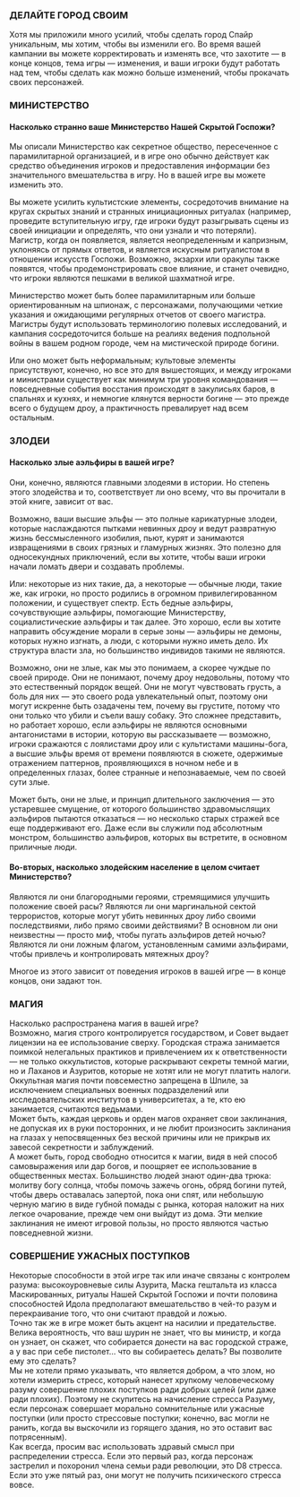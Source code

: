 ### ДЕЛАЙТЕ ГОРОД СВОИМ

Хотя мы приложили много усилий, чтобы сделать город Спайр уникальным, мы хотим, чтобы вы изменили его. Во время вашей кампании вы можете корректировать и изменять все, что захотите — в конце концов, тема игры — изменения, и ваши игроки будут работать над тем, чтобы сделать как можно больше изменений, чтобы прокачать своих персонажей.

### МИНИСТЕРСТВО

#### Насколько странно ваше Министерство Нашей Скрытой Госпожи?

Мы описали Министерство как секретное общество, пересеченное с парамилитарной организацией, и в игре оно обычно действует как средство объединения игроков и предоставления информации без значительного вмешательства в игру. Но в вашей игре вы можете изменить это.

Вы можете усилить культистские элементы, сосредоточив внимание на кругах скрытых знаний и странных инициационных ритуалах (например, проведите вступительную игру, где игроки будут разыгрывать сцены из своей инициации и определять, что они узнали и что потеряли). Магистр, когда он появляется, является неопределенным и капризным, уклоняясь от прямых ответов, и является искусным ритуалистом в отношении искусств Госпожи. Возможно, экзархи или оракулы также появятся, чтобы продемонстрировать свое влияние, и станет очевидно, что игроки являются пешками в великой шахматной игре.

Министерство может быть более парамилитарным или больше ориентированным на шпионаж, с персонажами, получающими четкие указания и ожидающими регулярных отчетов от своего магистра. Магистры будут использовать терминологию полевых исследований, и кампания сосредоточится больше на реалиях ведения подпольной войны в вашем родном городе, чем на мистической природе богини.

Или оно может быть неформальным; культовые элементы присутствуют, конечно, но все это для вышестоящих, и между игроками и министрами существует как минимум три уровня командования — повседневные события восстания происходят в закулисьях баров, в спальнях и кухнях, и немногие клянутся верности богине — это прежде всего о будущем дроу, а практичность превалирует над всем остальным.

### ЗЛОДЕИ

#### Насколько злые аэльфиры в вашей игре?

Они, конечно, являются главными злодеями в истории. Но степень этого злодейства и то, соответствует ли оно всему, что вы прочитали в этой книге, зависит от вас.

Возможно, ваши высшие эльфы — это полные карикатурные злодеи, которые наслаждаются пытками невинных дроу и ведут развратную жизнь бессмысленного изобилия, пьют, курят и занимаются извращениями в своих грязных и гламурных жизнях. Это полезно для односекундных приключений, если вы хотите, чтобы ваши игроки начали ломать двери и создавать проблемы.

Или: некоторые из них такие, да, а некоторые — обычные люди, такие же, как игроки, но просто родились в огромном привилегированном положении, и существует спектр. Есть бедные аэльфиры, сочувствующие аэльфиры, помогающие Министерству, социалистические аэльфиры и так далее. Это хорошо, если вы хотите направить обсуждение морали в серые зоны — аэльфиры не демоны, которых нужно изгнать, а люди, с которыми нужно иметь дело. Их структура власти зла, но большинство индивидов такими не являются.

Возможно, они не злые, как мы это понимаем, а скорее чуждые по своей природе. Они не понимают, почему дроу недовольны, потому что это естественный порядок вещей. Они не могут чувствовать грусть, а боль для них — это своего рода увлекательный опыт, поэтому они могут искренне быть озадачены тем, почему вы грустите, потому что они только что убили и съели вашу собаку. Это сложнее представить, но работает хорошо, если аэльфиры не являются основными антагонистами в истории, которую вы рассказываете — возможно, игроки сражаются с лоялистами дроу или с культистами машины-бога, а высшие эльфы время от времени появляются в сюжете, одержимые отражением паттернов, проявляющихся в ночном небе и в определенных глазах, более странные и непознаваемые, чем по своей сути злые.

Может быть, они не злые, и принцип длительного заключения — это устаревшее смущение, от которого большинство здравомыслящих аэльфиров пытаются отказаться — но несколько старых стражей все еще поддерживают его. Даже если вы служили под абсолютным монстром, большинство аэльфиров, которых вы встретите, в основном приличные люди.

#### Во-вторых, насколько злодейским население в целом считает Министерство? 
Являются ли они благородными героями, стремящимися улучшить положение своей расы? Являются ли они маргинальной сектой террористов, которые могут убить невинных дроу либо своими последствиями, либо прямо своими действиями? В основном ли они неизвестны — просто миф, чтобы пугать аэльфиров детей ночью? Являются ли они ложным флагом, установленным самими аэльфирами, чтобы привлечь и контролировать мятежных дроу?

Многое из этого зависит от поведения игроков в вашей игре — в конце концов, они задают тон.

### МАГИЯ

Насколько распространена магия в вашей игре?  
Возможно, магия строго контролируется государством, и Совет выдает лицензии на ее использование сверху. Городская стража занимается поимкой нелегальных практиков и привлечением их к ответственности — не только оккультистов, которые раскрывают секреты темной магии, но и Лаханов и Азуритов, которые не хотят или не могут платить налоги. Оккультная магия почти повсеместно запрещена в Шпиле, за исключением специальных военных подразделений или исследовательских институтов в университетах, а те, кто ею занимается, считаются ведьмами.  
Может быть, каждая церковь и орден магов охраняет свои заклинания, не допуская их в руки посторонних, и не любит произносить заклинания на глазах у непосвященных без веской причины или не прикрыв их завесой секретности и заблуждений.  
А может быть, город свободно относится к магии, видя в ней способ самовыражения или дар богов, и поощряет ее использование в общественных местах. Большинство людей знают один-два трюка: молитву богу солнца, чтобы помочь зажечь огонь, обряд богини путей, чтобы дверь оставалась запертой, пока они спят, или небольшую черную магию в виде губной помады с рынка, которая наложит на них легкое очарование, прежде чем они выйдут из дома. Эти мелкие заклинания не имеют игровой пользы, но просто являются частью повседневной жизни.

### СОВЕРШЕНИЕ УЖАСНЫХ ПОСТУПКОВ

Некоторые способности в этой игре так или иначе связаны с контролем разума: высокоуровневые силы Азурита, Маска гештальта из класса Маскированных, ритуалы Нашей Скрытой Госпожи и почти половина способностей Идола предполагают вмешательство в чей-то разум и перекраивание того, что они считают правдой и ложью.  
Точно так же в игре может быть акцент на насилии и предательстве. Велика вероятность, что ваш шурин не знает, что вы министр, и когда он узнает, он скажет, что собирается донести на вас городской страже, а у вас при себе пистолет… что вы собираетесь делать? Вы позволите ему это сделать?  
Мы не хотели прямо указывать, что является добром, а что злом, но хотели измерить стресс, который нанесет хрупкому человеческому разуму совершение плохих поступков ради добрых целей (или даже ради плохих). Поэтому не скупитесь на начисление стресса Разуму, если персонаж совершает морально сомнительные или ужасные поступки (или просто стрессовые поступки; конечно, вас могли не ранить, когда вы выскочили из горящего здания, но это оставит вас потрясенным).  
Как всегда, просим вас использовать здравый смысл при распределении стресса. Если это первый раз, когда персонаж застрелил и похоронил члена семьи ради революции, это D8 стресса. Если это уже пятый раз, они могут не получить психического стресса вовсе.